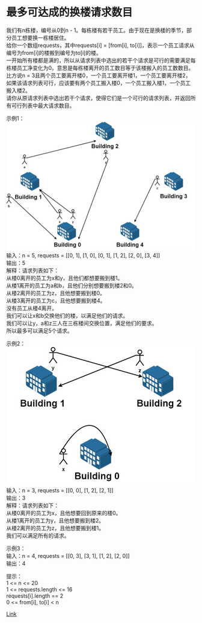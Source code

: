 <h1>最多可达成的换楼请求数目</h1>

我们有n栋楼，编号从0到n - 1。每栋楼有若干员工。由于现在是换楼的季节，部分员工想要换一栋楼居住。</br>
给你一个数组requests，其中requests[i] = [from[i], to[i]]，表示一个员工请求从编号为from[i]的楼搬到编号为to[i]的楼。</br>
一开始所有楼都是满的，所以从请求列表中选出的若干个请求是可行的需要满足每栋楼员工净变化为0。意思是每栋楼离开的员工数目等于该楼搬入的员工数数目。比方说n = 3且两个员工要离开楼0，一个员工要离开楼1，一个员工要离开楼2，如果该请求列表可行，应该要有两个员工搬入楼0，一个员工搬入楼1，一个员工搬入楼2。</br>
请你从原请求列表中选出若干个请求，使得它们是一个可行的请求列表，并返回所有可行列表中最大请求数目。</br>

示例1：</br>
![](./image/1.jpeg)</br>
输入：n = 5, requests = [[0, 1], [1, 0], [0, 1], [1, 2], [2, 0], [3, 4]]</br>
输出：5</br>
解释：请求列表如下：</br>
从楼0离开的员工为x和y，且他们都想要搬到楼1。</br>
从楼1离开的员工为a和b，且他们分别想要搬到楼2和0。</br>
从楼2离开的员工为z，且他想要搬到楼0。</br>
从楼3离开的员工为c，且他想要搬到楼4。</br>
没有员工从楼4离开。</br>
我们可以让x和b交换他们的楼，以满足他们的请求。</br>
我们可以让y，a和z三人在三栋楼间交换位置，满足他们的要求。</br>
所以最多可以满足5个请求。</br>

示例2：</br>
![](./image/2.jpeg)</br>
输入：n = 3, requests = [[0, 0], [1, 2], [2, 1]]</br>
输出：3</br>
解释：请求列表如下：</br>
从楼0离开的员工为x，且他想要回到原来的楼0。</br>
从楼1离开的员工为y，且他想要搬到楼2。</br>
从楼2离开的员工为z，且他想要搬到楼1。</br>
我们可以满足所有的请求。</br>

示例3：</br>
输入：n = 4, requests = [[0, 3], [3, 1], [1, 2], [2, 0]]</br>
输出：4</br>

提示：</br>
1 <= n <= 20</br>
1 <= requests.length <= 16</br>
requests[i].length == 2</br>
0 <= from[i], to[i] < n</br>

[Link](https://leetcode-cn.com/problems/maximum-number-of-achievable-transfer-requests/)
